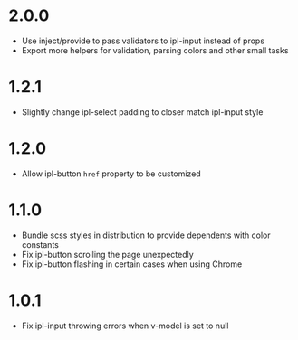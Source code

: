 # 2.0.0

- Use inject/provide to pass validators to ipl-input instead of props
- Export more helpers for validation, parsing colors and other small tasks

# 1.2.1

- Slightly change ipl-select padding to closer match ipl-input style

# 1.2.0

- Allow ipl-button `href` property to be customized

# 1.1.0

- Bundle scss styles in distribution to provide dependents with color constants
- Fix ipl-button scrolling the page unexpectedly
- Fix ipl-button flashing in certain cases when using Chrome

# 1.0.1

- Fix ipl-input throwing errors when v-model is set to null
